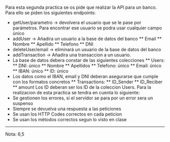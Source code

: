 Para esta segunda practica se os pide que realizar la API para un banco. Para ello se piden los siguientes endpoints:
* getUser/parametro -> devolvera el usuario que se le pase por parámetros. Para encontrar ese usuario se podra usar cualquier campo único
* addUser -> Añadira un usuario a la base de datos del banco
**  Email
**  Nombre
**  Apellido
**  Telefono
**  DNI
* deleteUser/email -> eliminará un usuario de la base de datos del banco
* addTransaction -> Añadira una transaccion a un usuario.
* La base de datos debera constar de las siguientes colecciones
** Users:
** DNI: único
** Nombre
** Apellidos
** Telefono: único
** Email: único
** IBAN: único
** ID: único
* Los datos como el IBAN, email y DNI deberan asegurarse que cumple con los formatos concretos
** Transactions:
** ID_Sender
** ID_Reciber
** amount
Los ID deberan ser los ID de la coleccion Users. Para la realizacion de esta practica se tendra en cuenta lo siguiente:
* Se gestionen los errores, si el servidor se para por un error sera un suspenso
* Siempre se devuelva una respuesta a las peticiones
* Se usan los HTTP Codes correctos en cada peticion
* Se usan los mètodos correctos segun lo visto en clase
-----------------------------------
Nota: 6,5
